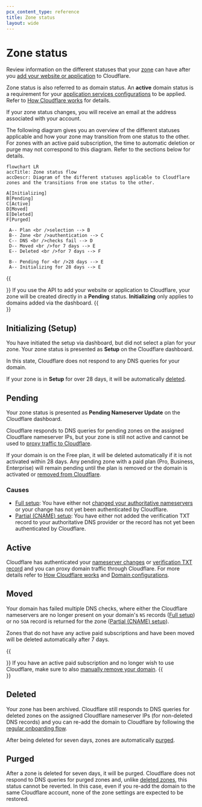 ```yaml
---
pcx_content_type: reference
title: Zone status
layout: wide
---
```


# Zone status

Review information on the different statuses that your [zone](/dns/concepts/#zone) can have after you [add your website or application](/fundamentals/setup/manage-domains/add-site/) to Cloudflare.

Zone status is also referred to as domain status. An **active** domain status is a requirement for your [application services configurations](/fundamentals/setup/manage-domains/connect-your-domain/#domain-configurations) to be applied. Refer to [How Cloudflare works](/fundamentals/concepts/how-cloudflare-works/) for details.

If your zone status changes, you will receive an email at the address associated with your account.

The following diagram gives you an overview of the different statuses applicable and how your zone may transition from one status to the other. For zones with an active paid subscription, the time to automatic deletion or purge may not correspond to this diagram. Refer to the sections below for details.

```mermaid
flowchart LR
accTitle: Zone status flow
accDescr: Diagram of the different statuses applicable to Cloudflare zones and the transitions from one status to the other.

A[Initializing]
B[Pending]
C[Active]
D[Moved]
E[Deleted]
F[Purged]

 A-- Plan <br />selection --> B
 B-- Zone <br />authentication --> C
 C-- DNS <br />checks fail --> D
 D-- Moved <br />for 7 days --> E
 E-- Deleted <br />for 7 days --> F

 B-- Pending for <br />28 days --> E
 A-- Initializing for 28 days --> E
```

{{<Aside type="note">}}
If you use the API to add your website or application to Cloudflare, your zone will be created directly in a **Pending** status. **Initializing** only applies to domains added via the dashboard.
{{</Aside>}}

## Initializing (Setup)

You have initiated the setup via dashboard, but did not select a plan for your zone. Your zone status is presented as **Setup** on the Cloudflare dashboard.

In this state, Cloudflare does not respond to any DNS queries for your domain.

If your zone is in **Setup** for over 28 days, it will be automatically [deleted](#deleted).

## Pending

Your zone status is presented as **Pending Nameserver Update** on the Cloudflare dashboard.

Cloudflare responds to DNS queries for pending zones on the assigned Cloudflare nameserver IPs, but your zone is still not active and cannot be used to [proxy traffic to Cloudflare](/dns/manage-dns-records/reference/proxied-dns-records/#pending-domains).

If your domain is on the Free plan, it will be deleted automatically if it is not activated within 28 days. Any pending zone with a paid plan (Pro, Business, Enterprise) will remain pending until the plan is removed or the domain is activated or [removed from Cloudflare](/fundamentals/setup/manage-domains/remove-domain/).

### Causes

- [Full setup](/dns/zone-setups/full-setup/): You have either not [changed your authoritative nameservers](/dns/nameservers/update-nameservers/) or your change has not yet been authenticated by Cloudflare.
- [Partial (CNAME) setup](/dns/zone-setups/partial-setup/): You have either not added the verification TXT record to your authoritative DNS provider or the record has not yet been authenticated by Cloudflare.

## Active

Cloudflare has authenticated your [nameserver changes](/dns/nameservers/update-nameservers/) or [verification TXT record](/dns/zone-setups/partial-setup/setup/#verify-ownership-for-your-domain) and you can proxy domain traffic through Cloudflare. For more details refer to [How Cloudflare works](/fundamentals/concepts/how-cloudflare-works/) and [Domain configurations](/fundamentals/setup/manage-domains/connect-your-domain/#domain-configurations).

## Moved

Your domain has failed multiple DNS checks, where either the Cloudflare nameservers are no longer present on your domain's `NS` records ([Full setup](/dns/zone-setups/full-setup/)) or no `SOA` record is returned for the zone ([Partial (CNAME) setup](/dns/zone-setups/partial-setup/)).

Zones that do not have any active paid subscriptions and have been moved will be deleted automatically after 7 days.

{{<Aside type="warning">}}
If you have an active paid subscription and no longer wish to use Cloudflare, make sure to also [manually remove your domain](/fundamentals/setup/manage-domains/remove-domain/).
{{</Aside>}}

## Deleted

Your zone has been archived. Cloudflare still responds to DNS queries for deleted zones on the assigned Cloudflare nameserver IPs (for non-deleted DNS records) and you can re-add the domain to Cloudflare by following the [regular onboarding flow](/fundamentals/setup/manage-domains/add-site/).

After being deleted for seven days, zones are automatically [purged](#purged).

## Purged

After a zone is deleted for seven days, it will be purged. Cloudflare does not respond to DNS queries for purged zones and, unlike [deleted zones](#deleted), this status cannot be reverted. In this case, even if you re-add the domain to the same Cloudflare account, none of the zone settings are expected to be restored.